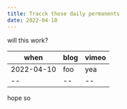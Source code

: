 ```yaml
---
title: Tracck those daily permanents
date: 2022-04-10
---
```



will this work?  

| when         | blog     | vimeo |
|--------------|-----------|------------|
| 2022-04-10 | foo      | yea        |
| --      | --  | --       |

hope so
